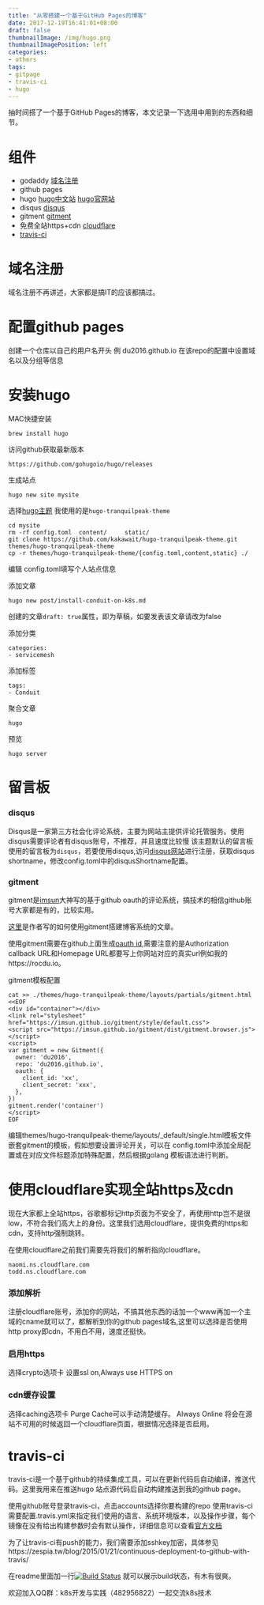 ```yaml
---
title: "从零搭建一个基于GitHub Pages的博客"
date: 2017-12-19T16:41:01+08:00
draft: false
thumbnailImage: /img/hugo.png
thumbnailImagePosition: left
categories:
- others
tags:
- gitpage
- travis-ci
- hugo
---
```


抽时间搭了一个基于GitHub Pages的博客，本文记录一下选用中用到的东西和细节。

# 组件

- godaddy [域名注册](https://sg.godaddy.com/zh) 
- github pages
- hugo [hugo中文站](http://www.gohugo.org/) [hugo官网站](http://gohugo.io/)
- disqus [disqus](https://disqus.com)
- gitment [gitment](https://imsun.net/posts/gitment-introduction)
- 免费全站https+cdn [cloudflare](http://cloudflare.com)
- [travis-ci](https://travis-ci.org/)

# 域名注册

域名注册不再讲述，大家都是搞IT的应该都搞过。

# 配置github pages
创建一个仓库以自己的用户名开头 例 du2016.github.io
在该repo的配置中设置域名以及分组等信息

# 安装hugo

MAC快捷安装

```
brew install hugo
```

访问github获取最新版本

```
https://github.com/gohugoio/hugo/releases
```

生成站点
```
hugo new site mysite
```

选择[hugo主题](https://themes.gohugo.io/)
我使用的是`hugo-tranquilpeak-theme`
```
cd mysite
rm -rf config.toml  content/     static/
git clone https://github.com/kakawait/hugo-tranquilpeak-theme.git themes/hugo-tranquilpeak-theme
cp -r themes/hugo-tranquilpeak-theme/{config.toml,content,static} ./
```
编辑 config.toml填写个人站点信息

添加文章
```
hugo new post/install-conduit-on-k8s.md
```
创建的文章`draft: true`属性，即为草稿，如要发表该文章请改为false

添加分类
```
categories:
- servicemesh
```

添加标签
```
tags:
- Conduit
```

聚合文章
```
hugo
```

预览
```
hugo server
```

# 留言板

### disqus

Disqus是一家第三方社会化评论系统，主要为网站主提供评论托管服务。使用disqus需要评论者有disqus账号，不推荐，并且速度比较慢
该主题默认的留言板使用的留言板为`disqus`，若要使用disqus,访问[disqus网站](https://disqus.com/)进行注册，获取disqus shortname，修改config.toml中的disqusShortname配置。

### gitment

gitment是[imsun](https://github.com/imsun/gitment)大神写的基于github oauth的评论系统，搞技术的相信github账号大家都是有的，比较实用。

[这里](https://imsun.net/posts/gitment-introduction/#more)是作者写的如何使用gitment搭建博客系统的文章。

使用gitment需要在github上面生成[oauth id](https://github.com/settings/applications/new),需要注意的是Authorization callback URL和Homepage URL都要写上你网站对应的真实url例如我的https://rocdu.io。

gitment模板配置
```
cat >> ./themes/hugo-tranquilpeak-theme/layouts/partials/gitment.html <<EOF
<div id="container"></div>
<link rel="stylesheet" href="https://imsun.github.io/gitment/style/default.css">
<script src="https://imsun.github.io/gitment/dist/gitment.browser.js"></script>
<script>
var gitment = new Gitment({
  owner: 'du2016',
  repo: 'du2016.github.io',
  oauth: {
    client_id: 'xx',
    client_secret: 'xxx',
  },
})
gitment.render('container')
</script>
EOF
```

编辑themes/hugo-tranquilpeak-theme/layouts/_default/single.html模板文件嵌套gitment的模板，假如想要设置评论开关，可以在 config.toml中添加全局配置或在对应文件标题添加特殊配置，然后根据golang 模板语法进行判断。

# 使用cloudflare实现全站https及cdn
现在大家都上全站https，谷歌都标记http页面为不安全了，再使用http岂不是很low，不符合我们高大上的身份。这里我们选用cloudflare，提供免费的https和cdn，支持http强制跳转。

在使用cloudflare之前我们需要先将我们的解析指向cloudflare。

```
naomi.ns.cloudflare.com
todd.ns.cloudflare.com
```

### 添加解析

注册cloudflare账号，添加你的网站，不搞其他东西的话加一个www再加一个主域的cname就可以了，都解析到你的github pages域名,这里可以选择是否使用http proxy即cdn，不用白不用，速度还挺快。

### 启用https

选择crypto选项卡
设置ssl on,Always use HTTPS on

### cdn缓存设置
选择caching选项卡
Purge Cache可以手动清楚缓存。
Always Online 将会在源站不可用的时候返回一个cloudflare页面，根据情况选择是否启用。


# travis-ci

travis-ci是一个基于github的持续集成工具，可以在更新代码后自动编译，推送代码。这里我用来在推送hugo 站点源代码后自动构建推送到我的github page。

使用github账号登录travis-ci，点击accounts选择你要构建的repo
使用travis-ci需要配置.travis.yml来指定我们使用的语言、系统环境版本，以及操作步骤，每个镜像在没有给出构建参数时会有默认操作，详细信息可以查看[官方文档](https://docs.travis-ci.com/)

为了让travis-ci有push的能力，我们需要添加sshkey加密，具体参见https://zespia.tw/blog/2015/01/21/continuous-deployment-to-github-with-travis/

在readme里面加一行[![Build Status](https://travis-ci.org/du2016/gitpages-hugo.svg?branch=master)](https://travis-ci.org/du2016/gitpages-hugo) 就可以展示build状态，有木有很爽。


欢迎加入QQ群：k8s开发与实践（482956822）一起交流k8s技术